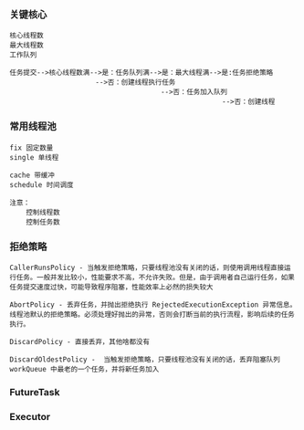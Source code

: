### 关键核心
    核心线程数
    最大线程数
    工作队列

    任务提交-->核心线程数满-->是：任务队列满-->是：最大线程满-->是:任务拒绝策略
                         -->否：创建线程执行任务 
                                         -->否：任务加入队列 
                                                        -->否：创建线程

### 常用线程池
    fix 固定数量
    single 单线程
    
    cache 带缓冲
    schedule 时间调度
    
    注意：
        控制线程数
        控制任务数

### 拒绝策略
    CallerRunsPolicy - 当触发拒绝策略，只要线程池没有关闭的话，则使用调用线程直接运行任务。一般并发比较小，性能要求不高，不允许失败。但是，由于调用者自己运行任务，如果任务提交速度过快，可能导致程序阻塞，性能效率上必然的损失较大

    AbortPolicy - 丢弃任务，并抛出拒绝执行 RejectedExecutionException 异常信息。线程池默认的拒绝策略。必须处理好抛出的异常，否则会打断当前的执行流程，影响后续的任务执行。

    DiscardPolicy - 直接丢弃，其他啥都没有

    DiscardOldestPolicy -  当触发拒绝策略，只要线程池没有关闭的话，丢弃阻塞队列 workQueue 中最老的一个任务，并将新任务加入

### FutureTask

### Executor